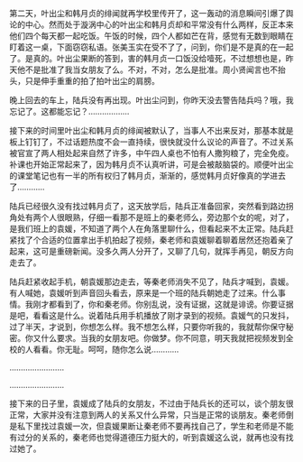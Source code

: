 第二天，叶出尘和韩月贞的绯闻就再学校里传开了，这一轰动的消息瞬间引爆了舆论的中心。然而处于漩涡中心的叶出尘和韩月贞却和平常没有什么两样，反正本来他们四个每天都一起吃饭。午饭的时候，四个人都如芒在背，感觉有无数到眼睛在盯着这一桌，下面窃窃私语。张美玉实在受不了了，问到，你们是不是真的在一起了。是真的。叶出尘果断的答到，害的韩月贞一口饭没给噎死，不过想想也是，昨天他不是批准了我当女朋友了么。不对，不对，怎么是批准。周小贤闻言也不抬头，只是伸手重重的拍了拍叶出尘的肩膀。

晚上回去的车上，陆兵没有再出现。叶出尘问到，你昨天没去警告陆兵吗？哦，我忘记了。这都能忘记？………………

接下来的时间里叶出尘和韩月贞的绯闻被默认了，当事人不出来反对，那基本就是板上钉钉了，不过话题热度不会一直持续，很快就没什么议论的声音了。不过关系被官宣了两人相处起来自然了许多，中午四人桌也不怕有人撒狗粮了，完全免疫。补课也开始正常起来了，因为韩月贞不认真听讲，可是会被敲脑袋的。顺便叶出尘的课堂笔记也有一半的所有权归了韩月贞，渐渐的，感觉韩月贞好像真的学进去了…………

陆兵已经很久没有找过韩月贞了，这天放学后，陆兵正准备回家，突然看到路边拐角处有两个人很眼熟，仔细一看那不是班上的秦老师么，旁边那个女的呢，对了，是我们班上的袁媛，不知道了两个人在角落里聊什么，但看起来不太正常。陆兵赶紧找了个合适的位置拿出手机拍起了视频，秦老师和袁媛聊着聊着居然还抱着亲了起来，这可是重磅新闻。没多久两人分开了，又聊了几句，就挥手再见，朝反方向走去了。

陆兵赶紧收起手机，朝袁媛那边走去，等秦老师消失不见了，陆兵才喊到，袁媛。有人喊她，袁媛听到声音回头看去，原来是一个班的陆兵朝她走了过来。什么事情。我刚才都看到了，你和秦老师。你别乱说，没有证据，这就是诽谤。你要证据是吧，看看这是什么。说着陆兵用手机播放了刚才录到的视频。袁媛气的只发抖，过了半天，才说到，你想怎么样。我不想怎么样，只要你听我的，我就帮你保守秘密。你又什么要求。当我的女朋友吧。你做梦。你不同意，明天我就把视频发到全校的人看看。你无耻。呵呵，随你怎么说…………

……………………

……………………

接下来的日子里，袁媛成了陆兵的女朋友，不过由于陆兵长的还可以，谈个朋友很正常，大家并没有注意到两人的关系又什么异常，只当是正常的谈朋友。秦老师倒是私下里找过袁媛一次，但袁媛果断让秦老师不要再找自己了，学生和老师是不能有过分的关系的，秦老师也觉得道德压力挺大的，听到袁媛这么说，就再也没有找过她了。